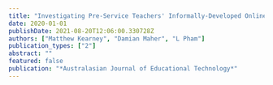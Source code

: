 ```yaml
---
title: "Investigating Pre-Service Teachers' Informally-Developed Online Professional Learning Networks"
date: 2020-01-01
publishDate: 2021-08-20T12:06:00.330728Z
authors: ["Matthew Kearney", "Damian Maher", "L Pham"]
publication_types: ["2"]
abstract: ""
featured: false
publication: "*Australasian Journal of Educational Technology*"
---
```


